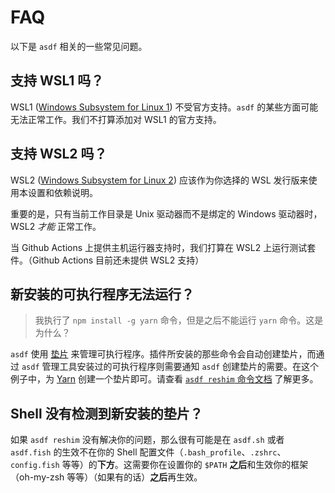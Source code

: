 # FAQ

以下是 `asdf` 相关的一些常见问题。

## 支持 WSL1 吗？

WSL1 ([Windows Subsystem for Linux 1](https://en.wikipedia.org/wiki/Windows_Subsystem_for_Linux#WSL_1)) 不受官方支持。`asdf` 的某些方面可能无法正常工作。我们不打算添加对 WSL1 的官方支持。

## 支持 WSL2 吗？

WSL2 ([Windows Subsystem for Linux 2](https://en.wikipedia.org/wiki/Windows_Subsystem_for_Linux#WSL_2)) 应该作为你选择的 WSL 发行版来使用本设置和依赖说明。

重要的是，只有当前工作目录是 Unix 驱动器而不是绑定的 Windows 驱动器时，WSL2 _才能_ 正常工作。

当 Github Actions 上提供主机运行器支持时，我们打算在 WSL2 上运行测试套件。（Github Actions 目前还未提供 WSL2 支持）

## 新安装的可执行程序无法运行？

> 我执行了 `npm install -g yarn` 命令，但是之后不能运行 `yarn` 命令。这是为什么？

`asdf` 使用 [垫片](<https://zh.wikipedia.org/wiki/垫片_(程序设计)>) 来管理可执行程序。插件所安装的那些命令会自动创建垫片，而通过 `asdf` 管理工具安装过的可执行程序则需要通知 `asdf` 创建垫片的需要。在这个例子中，为 [Yarn](https://yarnpkg.com/) 创建一个垫片即可。请查看 [`asdf reshim` 命令文档](/docs/zh-hans/manage/core.md#reshim) 了解更多。

## Shell 没有检测到新安装的垫片？

如果 `asdf reshim` 没有解决你的问题，那么很有可能是在 `asdf.sh` 或者 `asdf.fish` 的生效不在你的 Shell 配置文件（`.bash_profile`、`.zshrc`、`config.fish` 等等）的**下方**。这需要你在设置你的 `$PATH` **之后**和生效你的框架（oh-my-zsh 等等）（如果有的话）**之后**再生效。
